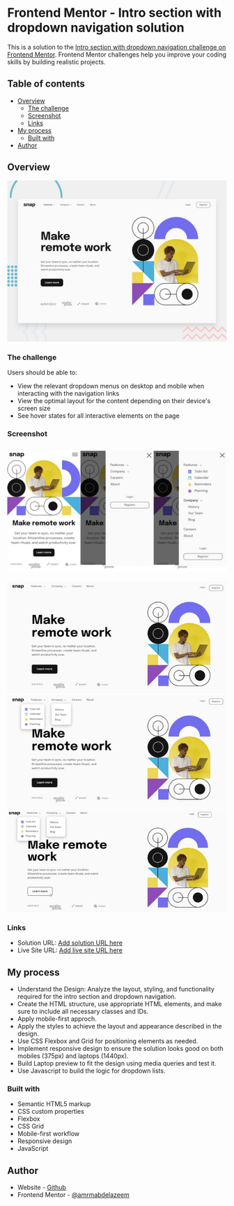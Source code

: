 # Frontend Mentor - Intro section with dropdown navigation solution

This is a solution to the [Intro section with dropdown navigation challenge on Frontend Mentor](https://www.frontendmentor.io/challenges/intro-section-with-dropdown-navigation-ryaPetHE5). Frontend Mentor challenges help you improve your coding skills by building realistic projects. 

## Table of contents

- [Overview](#overview)
  - [The challenge](#the-challenge)
  - [Screenshot](#screenshot)
  - [Links](#links)
- [My process](#my-process)
  - [Built with](#built-with)
- [Author](#author)

## Overview

![Design preview for the Intro section with dropdown navigation coding challenge](./design/desktop-preview.jpg)

### The challenge

Users should be able to:

- View the relevant dropdown menus on desktop and mobile when interacting with the navigation links
- View the optimal layout for the content depending on their device's screen size
- See hover states for all interactive elements on the page

### Screenshot

![mobile View](Screenshots/qNEmafOuwq.jpg)
---
![Laptop View](Screenshots/Mr8jc5EbiM.jpg)

### Links

- Solution URL: [Add solution URL here](https://your-solution-url.com)
- Live Site URL: [Add live site URL here](https://your-live-site-url.com)

## My process

- Understand the Design: Analyze the layout, styling, and functionality required for the intro section and dropdown navigation.
- Create the HTML structure, use appropriate HTML elements, and make sure to include all necessary classes and IDs.
- Apply mobile-first approch.
- Apply the styles to achieve the layout and appearance described in the design.
- Use CSS Flexbox and Grid for positioning elements as needed.
- Implement responsive design to ensure the solution looks good on both mobiles (375px) and laptops (1440px).
- Build Laptop preview to fit the design using media queries and test it.
- Use Javascript to build the logic for dropdown lists.

### Built with

- Semantic HTML5 markup
- CSS custom properties
- Flexbox
- CSS Grid
- Mobile-first workflow
- Responsive design
- JavaScript

## Author

- Website - [Github](https://github.com/amrmabdelazeem)
- Frontend Mentor - [@amrmabdelazeem](https://www.frontendmentor.io/profile/amrmabdelazeem)